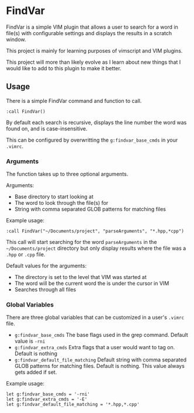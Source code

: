 # FindVar
FindVar is a simple VIM plugin that allows a user to search for a word in file(s) with configurable settings and displays the results in a scratch window.

This project is mainly for learning purposes of vimscript and VIM plugins.

This project will more than likely evolve as I learn about new things that I would like to add to this plugin to make it better.

## Usage

There is a simple FindVar command and function to call.

```
:call FindVar()
```

By default each search is recursive, displays the line number the word was found on, and is case-insensitive.

This can be configured by overwritting the `g:findvar_base_cmds` in your `.vimrc`.

### Arguments
The function takes up to three optional arguments.

Arguments:
- Base directory to start looking at
- The word to look through the file(s) for
- String with comma separated GLOB patterns for matching files

Example usage:
```
:call FindVar("~/Documents/project", "parseArguments", "*.hpp,*cpp")
```

This call will start searching for the word `parseArguments` in the `~/Documents/project` directory but only display results where the file was a `.hpp` or `.cpp` file.

Default values for the arguments:
- The directory is set to the level that VIM was started at
- The word will be the current word the is under the cursor in VIM
- Searches through all files

### Global Variables

There are three global variables that can be customized in a user's `.vimrc` file.
- `g:findvar_base_cmds` The base flags used in the grep command. Default value is `-rni`
- `g:findvar_extra_cmds` Extra flags that a user would want to tag on. Default is nothing
- `g:findvar_default_file_matching` Default string with comma separated GLOB patterns for matching files. Default is nothing. This value always gets added if set.

Example usage:
```
let g:findvar_base_cmds = '-rni'
let g:findvar_extra_cmds = '-E'
let g:findvar_default_file_matching = '*.hpp,*.cpp'
```


